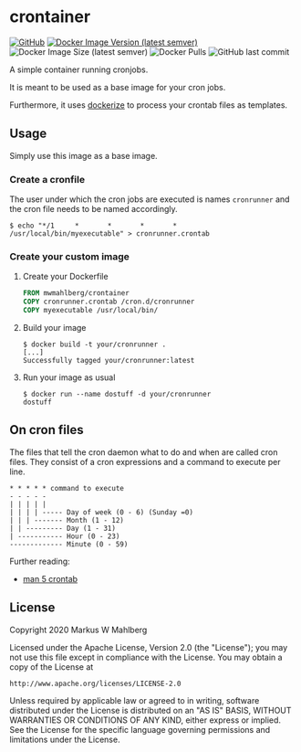 crontainer
==========

[![GitHub](https://img.shields.io/github/license/mwmahlberg/crontainer)](./LICENSE) [![Docker Image Version (latest semver)](https://img.shields.io/docker/v/mwmahlberg/crontainer?label=docker%20image&sort=semver)](https://hub.docker.com/repository/docker/mwmahlberg/crontainer/tags?page=1&ordering=last_updated) ![Docker Image Size (latest semver)](https://img.shields.io/docker/image-size/mwmahlberg/crontainer?sort=semver) ![Docker Pulls](https://img.shields.io/docker/pulls/mwmahlberg/crontainer) ![GitHub last commit](https://img.shields.io/github/last-commit/mwmahlberg/crontainer)

A simple container running cronjobs.

It is meant to be used as a base image for your cron jobs.

Furthermore, it uses [dockerize][dockerize] to process your crontab files as templates.

Usage
-----

Simply use this image as a base image.

### Create a cronfile

The user under which the cron jobs are executed is names `cronrunner` and the cron file needs to be named accordingly.

```shell
$ echo "*/1     *       *       *       *       /usr/local/bin/myexecutable" > cronrunner.crontab
```

### Create your custom image

1. Create your Dockerfile

      ```dockerfile
      FROM mwmahlberg/crontainer
      COPY cronrunner.crontab /cron.d/cronrunner
      COPY myexecutable /usr/local/bin/
      ```

2. Build your image

       $ docker build -t your/cronrunner .
       [...]
       Successfully tagged your/cronrunner:latest

3. Run your image as usual

       $ docker run --name dostuff -d your/cronrunner
       dostuff

On cron files
------------

The files that tell the cron daemon what to do and when are called cron files.
They consist of a cron expressions and a command to execute per line.

    * * * * * command to execute
    - - - - -
    | | | | |
    | | | | ----- Day of week (0 - 6) (Sunday =0)
    | | | ------- Month (1 - 12)
    | | --------- Day (1 - 31)
    | ----------- Hour (0 - 23)
    ------------- Minute (0 - 59)

Further reading:

* [man 5 crontab](https://linux.die.net/man/5/crontab)

License
-------

Copyright 2020 Markus W Mahlberg

Licensed under the Apache License, Version 2.0 (the "License");
you may not use this file except in compliance with the License.
You may obtain a copy of the License at

    http://www.apache.org/licenses/LICENSE-2.0

Unless required by applicable law or agreed to in writing, software
distributed under the License is distributed on an "AS IS" BASIS,
WITHOUT WARRANTIES OR CONDITIONS OF ANY KIND, either express or implied.
See the License for the specific language governing permissions and
limitations under the License.

[dockerize]: https://github.com/jwilder/dockerize
